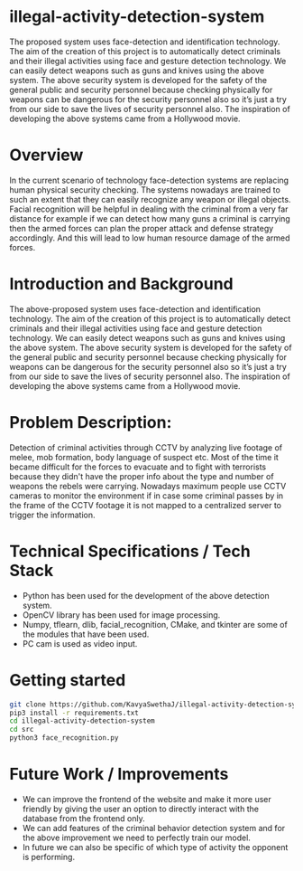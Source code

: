 # illegal-activity-detection-system

The proposed system uses face-detection and identification technology. The aim of the creation of this project is to automatically detect criminals and their illegal activities using face and gesture detection technology. We can easily detect weapons such as guns and knives using the above system. The above security system is developed for the safety of the general public and security personnel because checking physically for weapons can be dangerous for the security personnel also so it’s just a try from our side to save the lives of security personnel also. The inspiration of developing the above systems came from a Hollywood movie.

# Overview

In the current scenario of technology face-detection systems are replacing human physical security checking. The systems nowadays are trained to such an extent that they can easily recognize any weapon or illegal objects. Facial recognition will be helpful in dealing with the criminal from a very far distance for example if we can detect how many guns a criminal is carrying then the armed forces can plan the proper attack and defense strategy accordingly. And this will lead to low human resource damage of the armed forces.

# Introduction and Background

The above-proposed system uses face-detection and identification technology. The aim of the creation of this project is to automatically detect criminals and their illegal activities using face and gesture detection technology. We can easily detect weapons such as guns and knives using the above system. The above security system is developed for the safety of the general public and security personnel because checking physically for weapons can be dangerous for the security personnel also so it’s just a try from our side to save the lives of security personnel also. The inspiration of developing the above systems came from a Hollywood movie.

# Problem Description:

Detection of criminal activities through CCTV by analyzing live footage of melee, mob formation, body language of suspect etc. Most of the time it became difficult for the forces to evacuate and to fight with terrorists because they didn't have the proper info about the type and number of weapons the rebels were carrying.
Nowadays maximum people use CCTV cameras to monitor the environment if in case some criminal passes by in the frame of the CCTV footage it is not mapped to a centralized server to trigger the information.

# Technical Specifications / Tech Stack

- Python has been used for the development of the above detection system.
- OpenCV library has been used for image processing.
- Numpy, tflearn, dlib, facial_recognition, CMake, and tkinter are some of the modules that have been used.
- PC cam is used as video input.

# Getting started

```bash
git clone https://github.com/KavyaSwethaJ/illegal-activity-detection-system.git
pip3 install -r requirements.txt
cd illegal-activity-detection-system
cd src
python3 face_recognition.py
```

# Future Work / Improvements

- We can improve the frontend of the website and make it more user friendly by giving the user an option to directly interact with the database from the frontend only. 
- We can add features of the criminal behavior detection system and for the above improvement we need to perfectly train our model. 
- In future we can also be specific of which type of activity the opponent is performing.
